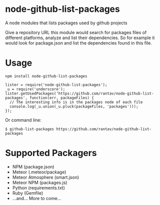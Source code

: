 node-github-list-packages
=========================

A node modules that lists packages used by github projects

Give a repository URL this module would search for packages files of different platforms, analyze and list their dependencies.
So for example it would look for package.json and list the dependencies found in this file.

# Usage

```
npm install node-github-list-packages
```

```
lister = require('node-github-list-packages');
_u = require('underscore');
lister.getUsedPackages('https://github.com/rantav/node-github-list-packages', function(err, packageFiles) {
  // The interesting info is in the packages node of each file
  console.log(_u.union(_u.pluck(packageFiles, 'packages')));
});
```

Or command line:
```
$ github-list-packages https://github.com/rantav/node-github-list-packages
```

# Supported Packagers
* NPM (package.json)
* Meteor (.meteor/package)
* Meteor Atmosphere (smart.json)
* Meteor NPM (packages.js)
* Python (requirements.txt)
* Ruby (Gemfile)
* ...and... More to come...
